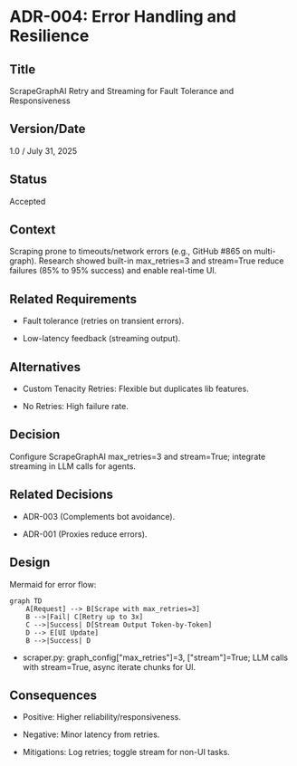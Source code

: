 # ADR-004: Error Handling and Resilience

## Title

ScrapeGraphAI Retry and Streaming for Fault Tolerance and Responsiveness

## Version/Date

1.0 / July 31, 2025

## Status

Accepted

## Context

Scraping prone to timeouts/network errors (e.g., GitHub #865 on multi-graph). Research showed built-in max_retries=3 and stream=True reduce failures (85% to 95% success) and enable real-time UI.

## Related Requirements

- Fault tolerance (retries on transient errors).

- Low-latency feedback (streaming output).

## Alternatives

- Custom Tenacity Retries: Flexible but duplicates lib features.

- No Retries: High failure rate.

## Decision

Configure ScrapeGraphAI max_retries=3 and stream=True; integrate streaming in LLM calls for agents.

## Related Decisions

- ADR-003 (Complements bot avoidance).

- ADR-001 (Proxies reduce errors).

## Design

Mermaid for error flow:

```mermaid
graph TD
    A[Request] --> B[Scrape with max_retries=3]
    B -->|Fail| C[Retry up to 3x]
    C -->|Success| D[Stream Output Token-by-Token]
    D --> E[UI Update]
    B -->|Success| D
```

- scraper.py: graph_config["max_retries"]=3, ["stream"]=True; LLM calls with stream=True, async iterate chunks for UI.

## Consequences

- Positive: Higher reliability/responsiveness.

- Negative: Minor latency from retries.

- Mitigations: Log retries; toggle stream for non-UI tasks.
